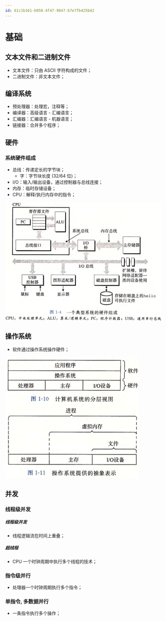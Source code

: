 ```yaml
---
id: 61c1b161-b058-4f47-9847-b7e7fb425b42
---
```


# 基础

## 文本文件和二进制文件

- 文本文件：只由 ASCII 字符构成的文件；
- 二进制文件：非文本文件；

## 编译系统

- 预处理器：处理宏，注释等；
- 编译器：高级语言 - 汇编语言；
- 汇编器：汇编语言 - 机器语言；
- 链接器：合并多个程序；

## 硬件

### 系统硬件组成

- 总线：传递定长的字节块；
  - 字：字节块长度 (32/64 位)；
- I/O：输入/输出设备，通过控制器与总线连接；
- 内存：临时存储设备；
- CPU：解释/执行内存中的指令；

![硬件](./images/2023-10-17-18-59-53.png)

## 操作系统

- 软件通过操作系统操作硬件；

![操作系统](./images/2023-10-17-19-26-02.png)

## 并发

### 线程级并发

##### 线程级并发

- 线程逻辑流在时间上重叠；

##### 超线程

- CPU 一个时钟周期中执行多个线程的技术；

### 指令级并行

- 处理器一个时钟周期执行多个指令；

### 单指令, 多数据并行

- 一条指令执行多个操作；
